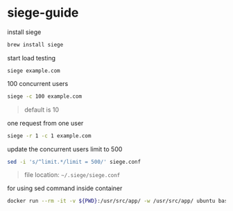 # siege-guide

install siege
```bash
brew install siege
```

start load testing
```
siege example.com
```

100 concurrent users
```bash
siege -c 100 example.com
```
> default is 10

one request from one user
```bash
siege -r 1 -c 1 example.com
```

update the concurrent users limit to 500
```bash
sed -i 's/^limit.*/limit = 500/' siege.conf
```
> file location: `~/.siege/siege.conf`

for using sed command inside container
```bash
docker run --rm -it -v ${PWD}:/usr/src/app/ -w /usr/src/app/ ubuntu bash
```
